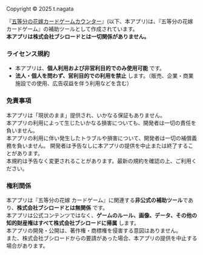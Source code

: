 Copyright &copy; 2025 t.nagata

『[五等分の花嫁カードゲームカウンター](https://gh-nagata.github.io/5hanayome-cardgame-counter/)』(以下、本アプリ)は、『五等分の花嫁 カードゲーム』の補助ツールとして作成されています。  
**本アプリは株式会社ブシロードとは一切関係がありません。**

### ライセンス規約
- 本アプリは、**個人利用および非営利目的でのみ使用可能** です。
- **法人・個人を問わず、営利目的での利用を禁止** します。（販売、企業・商業施設での使用、広告収益を伴う利用などを含む）

### 免責事項
本アプリは「現状のまま」提供され、いかなる保証もありません。  
本アプリの利用によって生じたいかなる損害についても、開発者は一切の責任を負いません。  
本アプリの利用に伴い発生したトラブルや損害について、開発者は一切の補償義務を負いません。 
開発者は予告なしに本アプリの提供を中止または終了することがあります。  
本規約は予告なく変更されることがあります。最新の規約を確認の上、ご利用ください。

### 権利関係
本アプリは『五等分の花嫁 カードゲーム』に関連する**非公式の補助ツール**であり、**株式会社ブシロードとは無関係** です。  
本アプリは公式コンテンツではなく、**ゲームのルール、画像、データ、その他の知的財産権はすべて株式会社ブシロードに帰属** します。  
本アプリの開発・公開は、著作権・商標権を侵害する意図はありません。  
また、株式会社ブシロードからの要請があった場合、本アプリの提供を中止する場合があります。